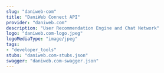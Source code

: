 ```yaml
---
slug: "daniweb-com"
title: "DaniWeb Connect API"
provider: "daniweb.com"
description: "User Recommendation Engine and Chat Network"
logo: "daniweb.com-logo.jpeg"
logoMediaType: "image/jpeg"
tags:
- "developer_tools"
stubs: "daniweb.com-stubs.json"
swagger: "daniweb.com-swagger.json"
---
```

